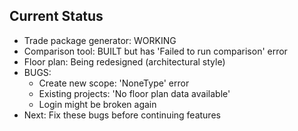 ## Current Status
- Trade package generator: WORKING
- Comparison tool: BUILT but has 'Failed to run comparison' error
- Floor plan: Being redesigned (architectural style)
- BUGS: 
  - Create new scope: 'NoneType' error
  - Existing projects: 'No floor plan data available'
  - Login might be broken again
- Next: Fix these bugs before continuing features
